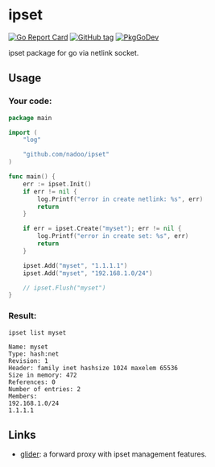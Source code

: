 # ipset

[![Go Report Card](https://goreportcard.com/badge/github.com/nadoo/ipset?style=flat-square)](https://goreportcard.com/report/github.com/nadoo/ipset)
[![GitHub tag](https://img.shields.io/github/v/tag/nadoo/ipset.svg?sort=semver&style=flat-square)](https://github.com/nadoo/ipset/releases)
[![PkgGoDev](https://pkg.go.dev/badge/github.com/nadoo/ipset)](https://pkg.go.dev/github.com/nadoo/ipset)

ipset package for go via netlink socket.

## Usage

### Your code:
```Go
package main

import (
	"log"

	"github.com/nadoo/ipset"
)

func main() {
	err := ipset.Init()
	if err != nil {
		log.Printf("error in create netlink: %s", err)
		return
	}

	if err = ipset.Create("myset"); err != nil {
		log.Printf("error in create set: %s", err)
		return
	}

	ipset.Add("myset", "1.1.1.1")
	ipset.Add("myset", "192.168.1.0/24")

	// ipset.Flush("myset")
}
```

### Result:
`ipset list myset`

```
Name: myset
Type: hash:net
Revision: 1
Header: family inet hashsize 1024 maxelem 65536
Size in memory: 472
References: 0
Number of entries: 2
Members:
192.168.1.0/24
1.1.1.1
```

## Links

- [glider](https://github.com/nadoo/glider): a forward proxy with ipset management features.